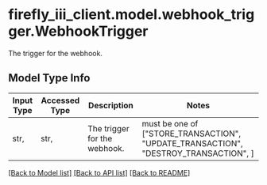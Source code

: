 # firefly_iii_client.model.webhook_trigger.WebhookTrigger

The trigger for the webhook.

## Model Type Info
Input Type | Accessed Type | Description | Notes
------------ | ------------- | ------------- | -------------
str,  | str,  | The trigger for the webhook. | must be one of ["STORE_TRANSACTION", "UPDATE_TRANSACTION", "DESTROY_TRANSACTION", ] 

[[Back to Model list]](../../README.md#documentation-for-models) [[Back to API list]](../../README.md#documentation-for-api-endpoints) [[Back to README]](../../README.md)

